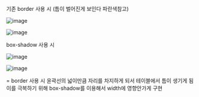 기존 border 사용 시   (틈이 벌어진게 보인다 파란색참고)  

![image](https://github.com/2nho/personal-study/assets/97571604/a43ef270-9dfb-42dc-b798-8ff250264839)

![image](https://github.com/2nho/personal-study/assets/97571604/ccf879d1-3a67-4adb-a97f-b9219b8821e0)



box-shadow 사용 시

![image](https://github.com/2nho/personal-study/assets/97571604/a73fe5be-2af0-4a16-8fc5-5d075e54c201)

![image](https://github.com/2nho/personal-study/assets/97571604/261566e6-6b08-4aa5-a765-c86b00a4a9e3)


= border 사용 시 윤곽선의 넓이만큼 자리를 차지하게 되서 테이블에서 틈이 생기게 됨 이를 극복하기 위해 box-shadow를 이용해서 width에 영향안가게 구현


